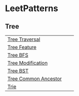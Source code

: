 # LeetPatterns

## Tree

|                                       |     |     |
| ------------------------------------- | --- | --- |
| [Tree Traversal](tree_traversal.md) |     |     |
| [Tree Feature](tree_feature.md)                   |     |     |
| [Tree BFS](tree_bfs.md)                                  |     |     |
| [Tree Modification](tree_modification.md)                                  |     |     |
| [Tree BST](tree_bst.md)                                  |     |     |
| [Tree Common Ancestor](tree_common_ancestor.md) |     |     |
| [Trie](tree_trie.md) |     |     |
